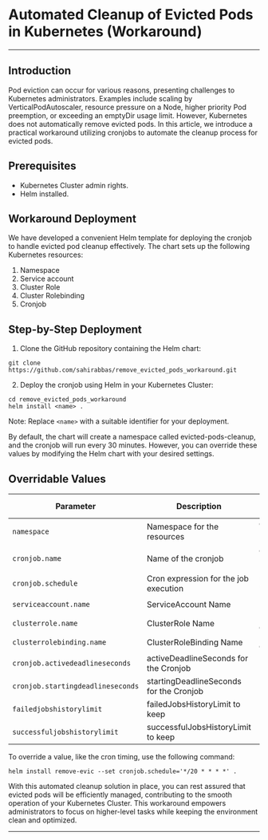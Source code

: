 # Automated Cleanup of Evicted Pods in Kubernetes (Workaround)
---

## Introduction

Pod eviction can occur for various reasons, presenting challenges to Kubernetes administrators. Examples include scaling by VerticalPodAutoscaler, resource pressure on a Node, higher priority Pod preemption, or exceeding an emptyDir usage limit. However, Kubernetes does not automatically remove evicted pods. In this article, we introduce a practical workaround utilizing cronjobs to automate the cleanup process for evicted pods.

## Prerequisites

* Kubernetes Cluster admin rights.
* Helm installed.

## Workaround Deployment

We have developed a convenient Helm template for deploying the cronjob to handle evicted pod cleanup effectively. The chart sets up the following Kubernetes resources:

1. Namespace
2. Service account
3. Cluster Role
4. Cluster Rolebinding
5. Cronjob

## Step-by-Step Deployment

1. Clone the GitHub repository containing the Helm chart:

```
git clone https://github.com/sahirabbas/remove_evicted_pods_workaround.git
```
2. Deploy the cronjob using Helm in your Kubernetes Cluster:

```
cd remove_evicted_pods_workaround 
helm install <name> .
```

Note: Replace `<name>` with a suitable identifier for your deployment.

By default, the chart will create a namespace called evicted-pods-cleanup, and the cronjob will run every 30 minutes. However, you can override these values by modifying the Helm chart with your desired settings.

## Overridable Values

| Parameter      | Description                         |   Default Value |
| ----------- | -------------------------------------- |-----------------|
| `namespace`       | Namespace for the resources      |`evicted-pods-cleanup` |
| `cronjob.name`       | Name of the cronjob |`evicted-pods-cleanup`
| `cronjob.schedule`    | Cron expression for the job execution | `*/30 * * * *` |
| `serviceaccount.name` | ServiceAccount Name | `podevict-sa` |
|`clusterrole.name` |   	ClusterRole Name| `romove-evicted` |
| `clusterrolebinding.name` |	ClusterRoleBinding Name |	`romove-evicted` |
| `cronjob.activedeadlineseconds`	| activeDeadlineSeconds for the Cronjob	| `1500` |
| `cronjob.startingdeadlineseconds`	| startingDeadlineSeconds for the Cronjob |	`180` |
| `failedjobshistorylimit`	| failedJobsHistoryLimit to keep	| `1` |
| `successfuljobshistorylimit` | successfulJobsHistoryLimit to keep	| `1` |

To override a value, like the cron timing, use the following command:

```
helm install remove-evic --set cronjob.schedule='*/20 * * * *' .
```

With this automated cleanup solution in place, you can rest assured that evicted pods will be efficiently managed, contributing to the smooth operation of your Kubernetes Cluster. This workaround empowers administrators to focus on higher-level tasks while keeping the environment clean and optimized.

---